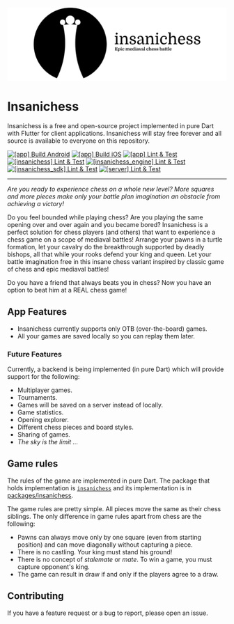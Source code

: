 ![](misc/github_banner.png)

# Insanichess

Insanichess is a free and open-source project implemented in pure Dart with Flutter for client applications.
Insanichess will stay free forever and all source is available to everyone on this repository.

[![[app] Build Android](https://github.com/stelynx/insanichess/actions/workflows/app.build_android.yml/badge.svg)](https://github.com/stelynx/insanichess/actions/workflows/app.build_android.yml)
[![[app] Build iOS](https://github.com/stelynx/insanichess/actions/workflows/app.build_ios.yml/badge.svg)](https://github.com/stelynx/insanichess/actions/workflows/app.build_ios.yml)
[![[app] Lint & Test](https://github.com/stelynx/insanichess/actions/workflows/app.lint_test.yml/badge.svg)](https://github.com/stelynx/insanichess/actions/workflows/app.lint_test.yml)
[![[insanichess] Lint & Test](https://github.com/stelynx/insanichess/actions/workflows/insanichess.lint_test.yml/badge.svg)](https://github.com/stelynx/insanichess/actions/workflows/insanichess.lint_test.yml)
[![[insanichess_engine] Lint & Test](https://github.com/stelynx/insanichess/actions/workflows/insanichess_engine.lint_test.yml/badge.svg)](https://github.com/stelynx/insanichess/actions/workflows/insanichess_engine.lint_test.yml)
[![[insanichess_sdk] Lint & Test](https://github.com/stelynx/insanichess/actions/workflows/insanichess_sdk.lint_test.yml/badge.svg)](https://github.com/stelynx/insanichess/actions/workflows/insanichess_sdk.lint_test.yml)
[![[server] Lint & Test](https://github.com/stelynx/insanichess/actions/workflows/server.lint_test.yml/badge.svg)](https://github.com/stelynx/insanichess/actions/workflows/server.lint_test.yml)

<hr>

_Are you ready to experience chess on a whole new level? More squares and more pieces make only your battle plan imagination an obstacle from achieving a victory!_

Do you feel bounded while playing chess? Are you playing the same opening over and over again and you became bored? Insanichess is a perfect solution for chess players (and others) that want to experience a chess game on a scope of mediaval battles! Arrange your pawns in a turtle formation, let your cavalry do the breakthrough supported by deadly bishops, all that while your rooks defend your king and queen. Let your battle imagination free in this insane chess variant inspired by classic game of chess and epic mediaval battles!

Do you have a friend that always beats you in chess? Now you have an option to beat him at a REAL chess game!

## App Features

- Insanichess currently supports only OTB (over-the-board) games.
- All your games are saved locally so you can replay them later.

### Future Features

Currently, a backend is being implemented (in pure Dart) which will provide support for the following:

- Multiplayer games.
- Tournaments.
- Games will be saved on a server instead of locally.
- Game statistics.
- Opening explorer.
- Different chess pieces and board styles.
- Sharing of games.
- _The sky is the limit ..._

## Game rules

The rules of the game are implemented in pure Dart.
The package that holds implementation is [`insanichess`](https://pub.dev/packages/insanichess)
and its implementation is in [packages/insanichess](packages/insanichess).

The game rules are pretty simple. All pieces move the same as their chess siblings.
The only difference in game rules apart from chess are the following:

- Pawns can always move only by one square (even from starting position) and can move diagonally without capturing a piece.
- There is no castling. Your king must stand his ground!
- There is no concept of _stalemate_ or _mate_. To win a game, you must capture opponent's king.
- The game can result in draw if and only if the players agree to a draw.

## Contributing

If you have a feature request or a bug to report, please open an issue.
